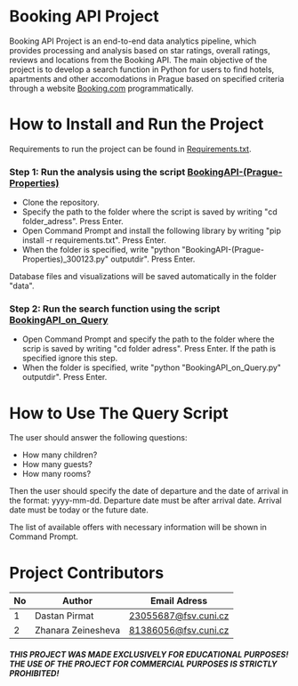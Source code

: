 # Booking API Project

Booking API Project is an end-to-end data analytics pipeline, which provides processing and analysis based on star ratings, overall ratings, reviews and locations from the Booking API.
The main objective of the project is to develop a search function in Python for users to find hotels, apartments and other accomodations in Prague based on specified criteria through a website [Booking.com](https://www.booking.com/index.ru.html?aid=304142&label=gen173nr-1BCAEoggI46AdIM1gEaDqIAQGYASG4ARfIAQzYAQHoAQGIAgGoAgO4Au2m754GwAIB0gIkZDg4ZWE5ODEtYWJjYi00Njk3LTg3MzMtNGVhYWY5NTgzMzhh2AIF4AIB&sid=44632f1b92082830e0652acb584d3335&) programmatically.

# How to Install and Run the Project

Requirements to run the project can be found in [Requirements.txt](https://github.com/ZhanaraZein/BookingApiProject/blob/main/Requirements.txt).

### Step 1: Run the analysis using the script [BookingAPI-(Prague-Properties)](BookingAPI-(Prague-Properties)_300123.py)

* Clone the repository.
* Specify the path to the folder where the script is saved by writing "cd folder_adress". Press Enter.
* Open Command Prompt and install the following library by writing "pip install -r requirements.txt". Press Enter.
* When the folder is specified, write "python "BookingAPI-(Prague-Properties)_300123.py" outputdir". Press Enter.

Database files and visualizations will be saved automatically in the folder "data".

### Step 2: Run the search function using the script [BookingAPI_on_Query](https://github.com/ZhanaraZein/BookingApiProject/blob/main/BookingAPI_on_Query.py)

* Open Command Prompt and specify the path to the folder where the scrip is saved by writing "cd folder adress". Press Enter. If the path is specified ignore this step.
* When the folder is specified, write "python "BookingAPI_on_Query.py" outputdir". Press Enter.

# How to Use The Query Script

The user should answer the following questions:
* How many children?
* How many guests?
* How many rooms?

Then the user should specify the date of departure and the date of arrival in the format: yyyy-mm-dd.
Departure date must be after arrival date.
Arrival date must be today or the future date.

The list of available offers with necessary information will be shown in Command Prompt.

# Project Contributors

| No  | Author | Email Adress |
| ------------- | ------------- | ------------- |
| 1  | Dastan Pirmat  | 23055687@fsv.cuni.cz |
| 2  | Zhanara Zeinesheva  | 81386056@fsv.cuni.cz |



##### THIS PROJECT WAS MADE EXCLUSIVELY FOR EDUCATIONAL PURPOSES! THE USE OF THE PROJECT FOR COMMERCIAL PURPOSES IS STRICTLY PROHIBITED!

